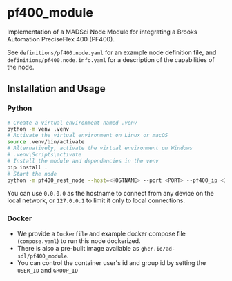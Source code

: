 # pf400_module

Implementation of a MADSci Node Module for integrating a Brooks Automation PreciseFlex 400 (PF400).

See `definitions/pf400.node.yaml` for an example node definition file, and `definitions/pf400.node.info.yaml` for a description of the capabilities of the node.

## Installation and Usage

### Python

```bash
# Create a virtual environment named .venv
python -m venv .venv
# Activate the virtual environment on Linux or macOS
source .venv/bin/activate
# Alternatively, activate the virtual environment on Windows
# .venv\Scripts\activate
# Install the module and dependencies in the venv
pip install .
# Start the node
python -m pf400_rest_node --host=<HOSTNAME> --port <PORT> --pf400_ip <IP> --pf400_port <PORT>
```

You can use `0.0.0.0` as the hostname to connect from any device on the local network, or `127.0.0.1` to limit it only to local connections.

### Docker

- We provide a `Dockerfile` and example docker compose file (`compose.yaml`) to run this node dockerized.
- There is also a pre-built image available as `ghcr.io/ad-sdl/pf400_module`.
- You can control the container user's id and group id by setting the `USER_ID` and `GROUP_ID`
